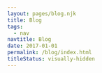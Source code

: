 ```yaml
---
layout: pages/blog.njk
title: Blog
tags:
  - nav
navtitle: Blog
date: 2017-01-01
permalink: /blog/index.html
titleStatus: visually-hidden
---
```

